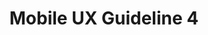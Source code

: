 ---
# This topic lives at
# https://digital.gov/topics/mobile-ux-guideline-4

# Topic Title
title: "Mobile UX Guideline 4"

# description — keep it short and clear
# summary: ""

# Weight
weight: 1

# For more information on managing topics,
# see https://github.com/GSA/digitalgov.gov/wiki/topics
---